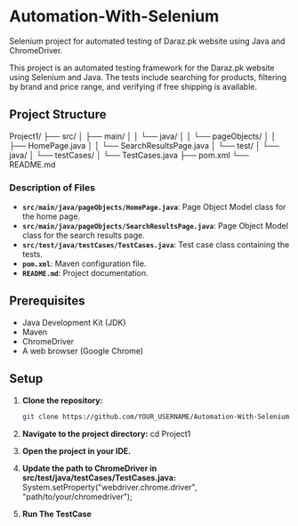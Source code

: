 # Automation-With-Selenium
Selenium project for automated testing of Daraz.pk website using Java and ChromeDriver.

This project is an automated testing framework for the Daraz.pk website using Selenium and Java. The tests include searching for products, filtering by brand and price range, and verifying if free shipping is available.

## Project Structure
Project1/
├── src/
│ ├── main/
│ │ └── java/
│ │ └── pageObjects/
│ │ ├── HomePage.java
│ │ └── SearchResultsPage.java
│ └── test/
│ └── java/
│ └── testCases/
│ └── TestCases.java
├── pom.xml
└── README.md


### Description of Files

- **`src/main/java/pageObjects/HomePage.java`**: Page Object Model class for the home page.
- **`src/main/java/pageObjects/SearchResultsPage.java`**: Page Object Model class for the search results page.
- **`src/test/java/testCases/TestCases.java`**: Test case class containing the tests.
- **`pom.xml`**: Maven configuration file.
- **`README.md`**: Project documentation.

## Prerequisites

- Java Development Kit (JDK)
- Maven
- ChromeDriver
- A web browser (Google Chrome)

## Setup

1. **Clone the repository:**
   ```bash
   git clone https://github.com/YOUR_USERNAME/Automation-With-Selenium.git

2. **Navigate to the project directory:**
   cd Project1

3. **Open the project in your IDE.**

4. **Update the path to ChromeDriver in src/test/java/testCases/TestCases.java:**
   System.setProperty("webdriver.chrome.driver", "path/to/your/chromedriver");

5. **Run The TestCase**



